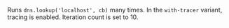 Runs `dns.lookup('localhost', cb)` many times. In the `with-tracer` variant,
tracing is enabled. Iteration count is set to 10.
